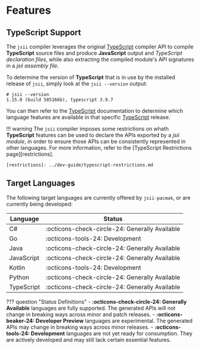 # Features

## TypeScript Support

The `jsii` compiler leverages the original [TypeScript] compiler API to compile **TypeScript** source files and produce
**JavaScript** output and _TypeScript declaration files_, while also extracting the compiled module's API signatures in
a _jsii assembly file_.

To determine the version of **TypeScript** that is in use by the installed release of `jsii`, simply look at the
`jsii --version` output:

```console
# jsii --version
1.15.0 (build 585166b), typescript 3.9.7
```

You can then refer to the [TypeScript] documentation to determine which language features are available in that specific
[TypeScript] release.

!!! warning
    The `jsii` compiler imposes some restrictions on whath **TypeScript** features can be used to declare the APIs
    exported by a *jsii module*, in order to ensure those APIs can be consistently represented in other languages. For
    more information, refer to the [TypeScript Restrictions page][restrictions].

    [restrictions]: ../dev-guide/typescript-restrictions.md

[typescript]: https://www.typescriptlang.org

## Target Languages

The following target languages are currently offered by `jsii-pacmak`, or are currently being developed:

| Language   | Status                                         |
| ---------- | ---------------------------------------------- |
| C#         | :octicons-check-circle-24: Generally Available |
| Go         | :octicons-tools-24:        Development         |
| Java       | :octicons-check-circle-24: Generally Available |
| JavaScript | :octicons-check-circle-24: Generally Available |
| Kotlin     | :octicons-tools-24:        Development         |
| Python     | :octicons-check-circle-24: Generally Available |
| TypeScript | :octicons-check-circle-24: Generally Available |

??? question "Status Definitions"
    - **:octicons-check-circle-24: Generally Available** languages are fully supported. The generated APIs will not
      change in breaking ways across minor and patch releases.
    - **:octicons-beaker-24: Developer Preview** languages are experimental. The generated APIs may change in breaking
      ways across minor releases.
    - **:octicons-tools-24: Development** languages are not yet ready for consumption. They are actively developed and
      may still lack certain essential features.
